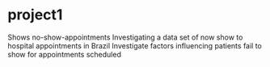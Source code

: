 # project1
Shows no-show-appointments
Investigating a data set of now show to hospital appointments in Brazil
Investigate factors influencing patients fail to show for appointments scheduled
